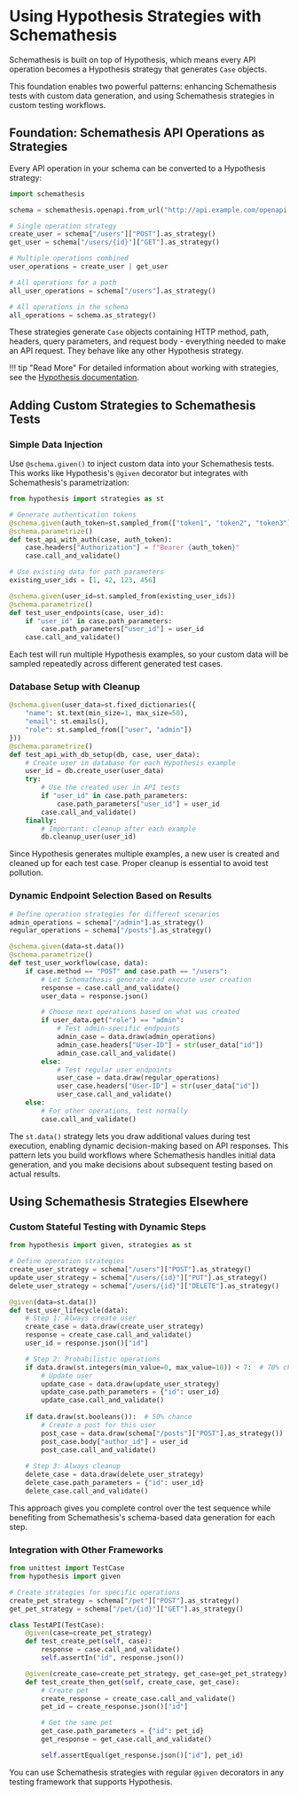 # Using Hypothesis Strategies with Schemathesis

Schemathesis is built on top of Hypothesis, which means every API operation becomes a Hypothesis strategy that generates `Case` objects. 

This foundation enables two powerful patterns: enhancing Schemathesis tests with custom data generation, and using Schemathesis strategies in custom testing workflows.

## Foundation: Schemathesis API Operations as Strategies

Every API operation in your schema can be converted to a Hypothesis strategy:

```python
import schemathesis

schema = schemathesis.openapi.from_url("http://api.example.com/openapi.json")

# Single operation strategy
create_user = schema["/users"]["POST"].as_strategy()
get_user = schema["/users/{id}"]["GET"].as_strategy()

# Multiple operations combined
user_operations = create_user | get_user

# All operations for a path
all_user_operations = schema["/users"].as_strategy()

# All operations in the schema
all_operations = schema.as_strategy()
```

These strategies generate `Case` objects containing HTTP method, path, headers, query parameters, and request body - everything needed to make an API request. They behave like any other Hypothesis strategy. 

!!! tip "Read More"
    For detailed information about working with strategies, see the [Hypothesis documentation](https://hypothesis.readthedocs.io/en/latest/data.html).

## Adding Custom Strategies to Schemathesis Tests

### Simple Data Injection

Use `@schema.given()` to inject custom data into your Schemathesis tests. This works like Hypothesis's `@given` decorator but integrates with Schemathesis's parametrization:

```python
from hypothesis import strategies as st

# Generate authentication tokens
@schema.given(auth_token=st.sampled_from(["token1", "token2", "token3"]))
@schema.parametrize()
def test_api_with_auth(case, auth_token):
    case.headers["Authorization"] = f"Bearer {auth_token}"
    case.call_and_validate()

# Use existing data for path parameters
existing_user_ids = [1, 42, 123, 456]

@schema.given(user_id=st.sampled_from(existing_user_ids))
@schema.parametrize() 
def test_user_endpoints(case, user_id):
    if "user_id" in case.path_parameters:
        case.path_parameters["user_id"] = user_id
    case.call_and_validate()
```

Each test will run multiple Hypothesis examples, so your custom data will be sampled repeatedly across different generated test cases.

### Database Setup with Cleanup

```python
@schema.given(user_data=st.fixed_dictionaries({
    "name": st.text(min_size=1, max_size=50),
    "email": st.emails(),
    "role": st.sampled_from(["user", "admin"])
}))
@schema.parametrize()
def test_api_with_db_setup(db, case, user_data):
    # Create user in database for each Hypothesis example
    user_id = db.create_user(user_data)
    try:
        # Use the created user in API tests
        if "user_id" in case.path_parameters:
            case.path_parameters["user_id"] = user_id
        case.call_and_validate()
    finally:
        # Important: cleanup after each example
        db.cleanup_user(user_id)
```

Since Hypothesis generates multiple examples, a new user is created and cleaned up for each test case. Proper cleanup is essential to avoid test pollution.

### Dynamic Endpoint Selection Based on Results  

```python
# Define operation strategies for different scenarios
admin_operations = schema["/admin"].as_strategy()
regular_operations = schema["/posts"].as_strategy()

@schema.given(data=st.data())
@schema.parametrize()
def test_user_workflow(case, data):
    if case.method == "POST" and case.path == "/users":
        # Let Schemathesis generate and execute user creation
        response = case.call_and_validate()
        user_data = response.json()

        # Choose next operations based on what was created
        if user_data.get("role") == "admin":
            # Test admin-specific endpoints
            admin_case = data.draw(admin_operations)
            admin_case.headers["User-ID"] = str(user_data["id"])
            admin_case.call_and_validate()
        else:
            # Test regular user endpoints  
            user_case = data.draw(regular_operations)
            user_case.headers["User-ID"] = str(user_data["id"])
            user_case.call_and_validate()
    else:
        # For other operations, test normally
        case.call_and_validate()
```

The `st.data()` strategy lets you draw additional values during test execution, enabling dynamic decision-making based on API responses. This pattern lets you build workflows where Schemathesis handles initial data generation, and you make decisions about subsequent testing based on actual results.

## Using Schemathesis Strategies Elsewhere

### Custom Stateful Testing with Dynamic Steps

```python
from hypothesis import given, strategies as st

# Define operation strategies
create_user_strategy = schema["/users"]["POST"].as_strategy()
update_user_strategy = schema["/users/{id}"]["PUT"].as_strategy()
delete_user_strategy = schema["/users/{id}"]["DELETE"].as_strategy()

@given(data=st.data())
def test_user_lifecycle(data):
    # Step 1: Always create user
    create_case = data.draw(create_user_strategy)
    response = create_case.call_and_validate()
    user_id = response.json()["id"]

    # Step 2: Probabilistic operations
    if data.draw(st.integers(min_value=0, max_value=10)) < 7:  # 70% chance
        # Update user
        update_case = data.draw(update_user_strategy)
        update_case.path_parameters = {"id": user_id}
        update_case.call_and_validate()
    
    if data.draw(st.booleans()):  # 50% chance
        # Create a post for this user
        post_case = data.draw(schema["/posts"]["POST"].as_strategy())
        post_case.body["author_id"] = user_id
        post_case.call_and_validate()
    
    # Step 3: Always cleanup
    delete_case = data.draw(delete_user_strategy)
    delete_case.path_parameters = {"id": user_id}
    delete_case.call_and_validate()
```

This approach gives you complete control over the test sequence while benefiting from Schemathesis's schema-based data generation for each step.

### Integration with Other Frameworks

```python
from unittest import TestCase
from hypothesis import given

# Create strategies for specific operations
create_pet_strategy = schema["/pet"]["POST"].as_strategy()
get_pet_strategy = schema["/pet/{id}"]["GET"].as_strategy()

class TestAPI(TestCase):
    @given(case=create_pet_strategy)
    def test_create_pet(self, case):
        response = case.call_and_validate()
        self.assertIn("id", response.json())

    @given(create_case=create_pet_strategy, get_case=get_pet_strategy)
    def test_create_then_get(self, create_case, get_case):
        # Create pet
        create_response = create_case.call_and_validate()
        pet_id = create_response.json()["id"]

        # Get the same pet
        get_case.path_parameters = {"id": pet_id}
        get_response = get_case.call_and_validate()

        self.assertEqual(get_response.json()["id"], pet_id)
```

You can use Schemathesis strategies with regular `@given` decorators in any testing framework that supports Hypothesis.
